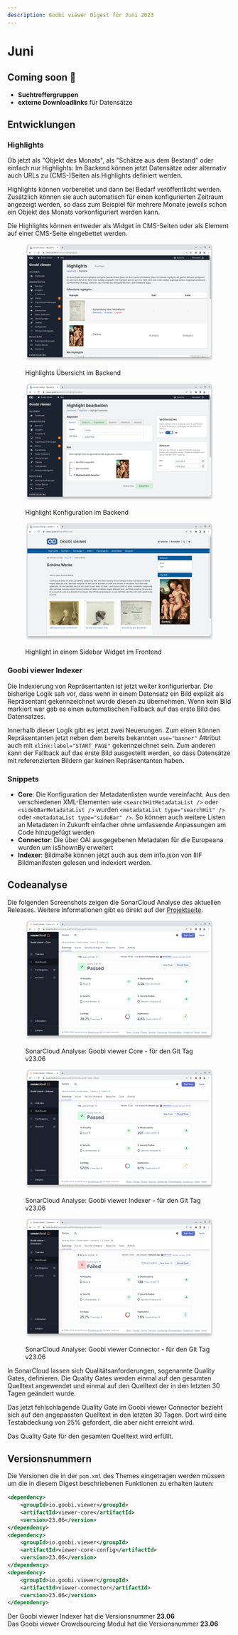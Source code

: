 ```yaml
---
description: Goobi viewer Digest für Juni 2023
---
```


# Juni

## Coming soon :rocket:

* **Suchtreffergruppen**
* **externe Downloadlinks** für Datensätze

## Entwicklungen

### Highlights

Ob jetzt als "Objekt des Monats", als "Schätze aus dem Bestand" oder einfach nur Highlights: Im Backend können jetzt Datensätze oder alternativ auch URLs zu (CMS-)Seiten als Highlights definiert werden.

Highlights können vorbereitet und dann bei Bedarf veröffentlicht werden. Zusätzlich können sie auch automatisch für einen konfigurierten Zeitraum angezeigt werden, so dass zum Beispiel für mehrere Monate jeweils schon ein Objekt des Monats vorkonfiguriert werden kann.

Die Highlights können entweder als Widget in CMS-Seiten oder als Element auf einer CMS-Seite eingebettet werden.

<figure><img src="../.gitbook/assets/23.06_DE_highlights-overview.png" alt=""><figcaption><p>Highlights Übersicht im Backend</p></figcaption></figure>

<figure><img src="../.gitbook/assets/23.06_DE_highlights-record.png" alt=""><figcaption><p>Highlight Konfiguration im Backend</p></figcaption></figure>

<figure><img src="../.gitbook/assets/23.06_DE_highlights-frontend.png" alt=""><figcaption><p>Highlight in einem Sidebar Widget im Frontend</p></figcaption></figure>

### Goobi viewer Indexer

Die Indexierung von Repräsentanten ist jetzt weiter konfigurierbar. Die bisherige Logik sah vor, dass wenn in einem Datensatz ein Bild explizit als Repräsentant gekennzeichnet wurde diesen zu übernehmen. Wenn kein Bild markiert war gab es einen automatischen Fallback auf das erste Bild des Datensatzes.

Innerhalb dieser Logik gibt es jetzt zwei Neuerungen. Zum einen können Repräsentanten jetzt neben dem bereits bekannten `use="banner"` Attribut auch mit `xlink:label="START_PAGE"` gekennzeichnet sein. Zum anderen kann der Fallback auf das erste Bild ausgestellt werden, so dass Datensätze mit referenzierten Bildern gar keinen Repräsentanten haben.

### Snippets

* **Core**: Die Konfiguration der Metadatenlisten wurde vereinfacht. Aus den verschiedenen XML-Elementen wie `<searchHitMetadataList />` oder `<sidebBarMetadataList />` wurden `<metadataList type="searchHit" />` oder `<metadataList type="sideBar" />`. So können auch weitere Listen an Metadaten in Zukunft einfacher ohne umfassende Anpassungen am Code hinzugefügt werden
* **Connector**: Die über OAI ausgegebenen Metadaten für die Europeana wurden um isShownBy erweitert
* **Indexer**: Bildmaße können jetzt auch aus dem info.json von IIIF Bildmanifesten gelesen und indexiert werden.

## Codeanalyse

Die folgenden Screenshots zeigen die SonarCloud Analyse des aktuellen Releases. Weitere Informationen gibt es direkt auf der [Projektseite](https://sonarcloud.io/organizations/intranda/projects).

<figure><img src="../.gitbook/assets/23.06 sonar_core.png" alt=""><figcaption><p>SonarCloud Analyse: Goobi viewer Core - für den Git Tag v23.06</p></figcaption></figure>

<figure><img src="../.gitbook/assets/23.06 sonar_indexer.png" alt=""><figcaption><p>SonarCloud Analyse: Goobi viewer Indexer - für den Git Tag v23.06</p></figcaption></figure>

<figure><img src="../.gitbook/assets/23.06 sonar_connector.png" alt=""><figcaption><p>SonarCloud Analyse: Goobi viewer Connector - für den Git Tag v23.06</p></figcaption></figure>

In SonarCloud lassen sich Qualitätsanforderungen, sogenannte Quality Gates, definieren. Die Quality Gates werden einmal auf den gesamten Quelltext angewendet und einmal auf den Quelltext der in den letzten 30 Tagen geändert wurde.

Das jetzt fehlschlagende Quality Gate im Goobi viewer Connector bezieht sich auf den angepassten Quelltext in den letzten 30 Tagen. Dort wird eine Testabdeckung von 25% gefordert, die aber nicht erreicht wird.

Das Quality Gate für den gesamten Quelltext wird erfüllt.

## Versionsnummern

Die Versionen die in der `pom.xml` des Themes eingetragen werden müssen um die in diesem Digest beschriebenen Funktionen zu erhalten lauten:

```xml
<dependency>
    <groupId>io.goobi.viewer</groupId>
    <artifactId>viewer-core</artifactId>
    <version>23.06</version>
</dependency>
<dependency>
    <groupId>io.goobi.viewer</groupId>
    <artifactId>viewer-core-config</artifactId>
    <version>23.06</version>
</dependency>
<dependency>
    <groupId>io.goobi.viewer</groupId>
    <artifactId>viewer-connector</artifactId>
    <version>23.06</version>
</dependency>
```

Der Goobi viewer Indexer hat die Versionsnummer **23.06**\
Das Goobi viewer Crowdsourcing Modul hat die Versionsnummer **23.06**
